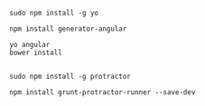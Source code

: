


	sudo npm install -g yo

	npm install generator-angular

	yo angular
	bower install


	sudo npm install -g protractor

	npm install grunt-protractor-runner --save-dev

